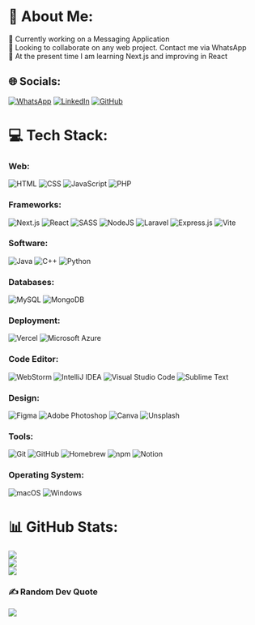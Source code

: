 # 💫 About Me:
🔭 Currently working on a Messaging Application<br>👯 Looking to collaborate on any web project. Contact me via WhatsApp<br>🌱 At the present time I am learning Next.js and improving in React


## 🌐 Socials:
[![WhatsApp](https://img.shields.io/badge/WhatsApp-25D366?style=for-the-badge&logo=whatsapp&logoColor=white)](https://wa.me/353874737585)
[![LinkedIn](https://custom-icon-badges.demolab.com/badge/LinkedIn-0A66C2?style=for-the-badge&logo=linkedin-white&logoColor=fff)](https://linkedin.com/in/iAmOl3ks4ndr)
[![GitHub](https://img.shields.io/badge/GitHub-%23121011.svg?style=for-the-badge&logo=github&logoColor=white)](https://github.com/iAmOl3ks4ndr)



# 💻 Tech Stack:
### Web:
![HTML](https://img.shields.io/badge/HTML-%23E34F26.svg?style=for-the-badge&logo=html5&logoColor=white) ![CSS](https://img.shields.io/badge/CSS-639?style=for-the-badge&logo=css&logoColor=fff) ![JavaScript](https://img.shields.io/badge/JavaScript-F7DF1E?style=for-the-badge&logo=javascript&logoColor=000) ![PHP](https://img.shields.io/badge/php-%23777BB4.svg?style=for-the-badge&logo=php&logoColor=white)<br/>
### Frameworks:
![Next.js](https://img.shields.io/badge/Next.js-black?style=for-the-badge&logo=next.js&logoColor=white) ![React](https://img.shields.io/badge/react-%2320232a.svg?style=for-the-badge&logo=react&logoColor=%2361DAFB) ![SASS](https://img.shields.io/badge/SASS-hotpink.svg?style=for-the-badge&logo=SASS&logoColor=white) ![NodeJS](https://img.shields.io/badge/Node.js-6DA55F?style=for-the-badge&logo=node.js&logoColor=white) ![Laravel](https://img.shields.io/badge/Laravel-%23FF2D20.svg?style=for-the-badge&logo=laravel&logoColor=white) ![Express.js](https://img.shields.io/badge/Express.js-%23404d59.svg?style=for-the-badge&logo=express&logoColor=%2361DAFB) ![Vite](https://img.shields.io/badge/Vite-646CFF?style=for-the-badge&logo=vite&logoColor=fff)
### Software:
![Java](https://img.shields.io/badge/java-%23ED8B00.svg?style=for-the-badge&logo=openjdk&logoColor=white) ![C++](https://img.shields.io/badge/c++-%2300599C.svg?style=for-the-badge&logo=c%2B%2B&logoColor=white) ![Python](https://img.shields.io/badge/Python-3776AB?style=for-the-badge&logo=python&logoColor=fff)<br/>
### Databases:
![MySQL](https://img.shields.io/badge/mysql-4479A1.svg?style=for-the-badge&logo=mysql&logoColor=white) ![MongoDB](https://img.shields.io/badge/MongoDB-%234ea94b.svg?style=for-the-badge&logo=mongodb&logoColor=white)<br/>
### Deployment:
![Vercel](https://img.shields.io/badge/Vercel-%23000000.svg?style=for-the-badge&logo=vercel&logoColor=white) ![Microsoft Azure](https://custom-icon-badges.demolab.com/badge/Microsoft%20Azure-0089D6?style=for-the-badge&logo=msazure&logoColor=white)<br/>
### Code Editor:
![WebStorm](https://img.shields.io/badge/WebStorm-000?style=for-the-badge&logo=webstorm&logoColor=fff) ![IntelliJ IDEA](https://img.shields.io/badge/IntelliJIDEA-000000.svg?style=for-the-badge&logo=intellij-idea&logoColor=white) ![Visual Studio Code](https://custom-icon-badges.demolab.com/badge/Visual%20Studio%20Code-0078d7.svg?style=for-the-badge&logo=vsc&logoColor=white) ![Sublime Text](https://img.shields.io/badge/Sublime%20Text-%23575757.svg?style=for-the-badge&logo=sublime-text&logoColor=important)<br/>
### Design:
![Figma](https://img.shields.io/badge/figma-%23F24E1E.svg?style=for-the-badge&logo=figma&logoColor=white) ![Adobe Photoshop](https://img.shields.io/badge/adobe%20photoshop-%2331A8FF.svg?style=for-the-badge&logo=adobe%20photoshop&logoColor=white) ![Canva](https://img.shields.io/badge/Canva-%2300C4CC.svg?&style=for-the-badge&logo=Canva&logoColor=white) ![Unsplash](https://img.shields.io/badge/Unsplash-000000?style=for-the-badge&logo=Unsplash&logoColor=white)<br/>
### Tools:
![Git](https://img.shields.io/badge/git-%23F05033.svg?style=for-the-badge&logo=git&logoColor=white) ![GitHub](https://img.shields.io/badge/github-%23121011.svg?style=for-the-badge&logo=github&logoColor=white) ![Homebrew](https://img.shields.io/badge/Homebrew-FBB040?style=for-the-badge&logo=homebrew&logoColor=fff) ![npm](https://img.shields.io/badge/npm-CB3837?style=for-the-badge&logo=npm&logoColor=fff) ![Notion](https://img.shields.io/badge/Notion-%23000000.svg?style=for-the-badge&logo=notion&logoColor=white)<br/>
### Operating System:
![macOS](https://img.shields.io/badge/macOS-000000?style=for-the-badge&logo=apple&logoColor=F0F0F0) ![Windows](https://custom-icon-badges.demolab.com/badge/Windows-0078D6?style=for-the-badge&logo=windows11&logoColor=white)



# 📊 GitHub Stats:
![](https://github-readme-stats.vercel.app/api?username=iAmOl3ks4ndr&theme=material-palenight&hide_border=true&include_all_commits=false&count_private=false)<br/>
![](https://github-readme-streak-stats.herokuapp.com/?user=iAmOl3ks4ndr&theme=material-palenight&hide_border=true)<br/>
![](https://github-readme-stats.vercel.app/api/top-langs/?username=iAmOl3ks4ndr&theme=material-palenight&hide_border=true&include_all_commits=false&count_private=false&layout=compact)

### ✍️ Random Dev Quote
![](https://quotes-github-readme.vercel.app/api?type=horizontal&theme=tokyonight)

